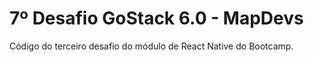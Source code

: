 # 7º Desafio GoStack 6.0 - MapDevs

Código do terceiro desafio do módulo de React Native do Bootcamp.
